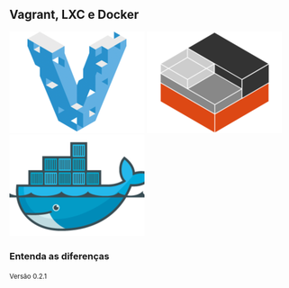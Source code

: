 ## Vagrant, LXC e Docker

![logo-vagrant](img/logos/vagrant.png) <!-- .element: class="no-border no-background" -->
![logo-lxc](img/logos/lxc.png) <!-- .element: class="no-border no-background" -->
![logo-docker](img/logos/docker.png) <!-- .element: class="no-border no-background" -->

### Entenda as diferenças

<small>Versão 0.2.1</small>
